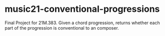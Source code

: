 # music21-conventional-progressions
Final Project for 21M.383. Given a chord progression, returns whether each part of the progression is conventional to an composer. 
